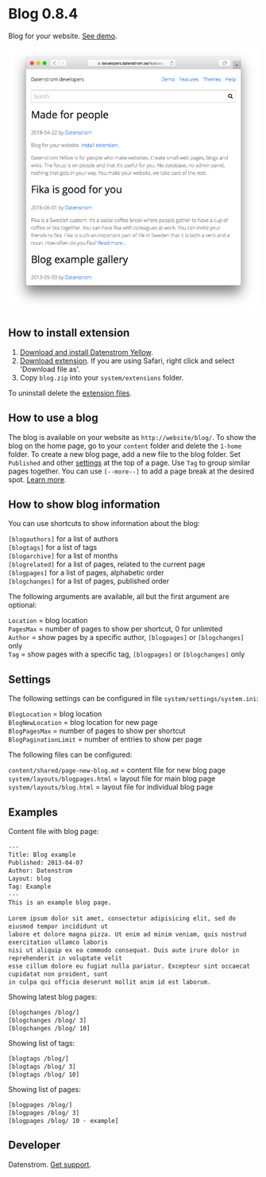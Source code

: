 Blog 0.8.4
==========
Blog for your website. [See demo](https://developers.datenstrom.se/features/blog/).

<p align="center"><img src="blog-screenshot.png?raw=true" alt="Screenshot"></p>

## How to install extension

1. [Download and install Datenstrom Yellow](https://github.com/datenstrom/yellow/).
2. [Download extension](https://github.com/datenstrom/yellow-extensions/raw/master/zip/blog.zip). If you are using Safari, right click and select 'Download file as'.
3. Copy `blog.zip` into your `system/extensions` folder.

To uninstall delete the [extension files](extension.ini).

## How to use a blog

The blog is available on your website as `http://website/blog/`. To show the blog on the home page, go to your `content` folder and delete the `1-home` folder. To create a new blog page, add a new file to the blog folder. Set `Published` and other [settings](https://developers.datenstrom.se/help/markdown-cheat-sheet#settings) at the top of a page. Use `Tag` to group similar pages together. You can use `[--more--]` to add a page break at the desired spot. [Learn more](https://developers.datenstrom.se/help/how-to-make-a-blog).

## How to show blog information

You can use shortcuts to show information about the blog:

`[blogauthors]` for a list of authors  
`[blogtags]` for a list of tags  
`[blogarchive]` for a list of months  
`[blogrelated]` for a list of pages, related to the current page  
`[blogpages]` for a list of pages, alphabetic order  
`[blogchanges]` for a list of pages, published order  

The following arguments are available, all but the first argument are optional:

`Location` = blog location  
`PagesMax` = number of pages to show per shortcut, 0 for unlimited  
`Author` = show pages by a specific author, `[blogpages]` or `[blogchanges]` only  
`Tag` = show pages with a specific tag, `[blogpages]` or `[blogchanges]` only  

## Settings

The following settings can be configured in file `system/settings/system.ini`:

`BlogLocation` = blog location  
`BlogNewLocation` = blog location for new page  
`BlogPagesMax` = number of pages to show per shortcut  
`BlogPaginationLimit` = number of entries to show per page  

The following files can be configured:

`content/shared/page-new-blog.md` = content file for new blog page  
`system/layouts/blogpages.html` = layout file for main blog page  
`system/layouts/blog.html` = layout file for individual blog page  

## Examples

Content file with blog page:

    ---
    Title: Blog example
    Published: 2013-04-07
    Author: Datenstrom
    Layout: blog
    Tag: Example
    ---
    This is an example blog page.

    Lorem ipsum dolor sit amet, consectetur adipisicing elit, sed do eiusmod tempor incididunt ut 
    labore et dolore magna pizza. Ut enim ad minim veniam, quis nostrud exercitation ullamco laboris 
    nisi ut aliquip ex ea commodo consequat. Duis aute irure dolor in reprehenderit in voluptate velit 
    esse cillum dolore eu fugiat nulla pariatur. Excepteur sint occaecat cupidatat non proident, sunt 
    in culpa qui officia deserunt mollit anim id est laborum.

Showing latest blog pages:

    [blogchanges /blog/]
    [blogchanges /blog/ 3]
    [blogchanges /blog/ 10]

Showing list of tags:

    [blogtags /blog/]
    [blogtags /blog/ 3]
    [blogtags /blog/ 10]

Showing list of pages:

    [blogpages /blog/]
    [blogpages /blog/ 3]
    [blogpages /blog/ 10 - example]

## Developer

Datenstrom. [Get support](https://developers.datenstrom.se/help/support).
